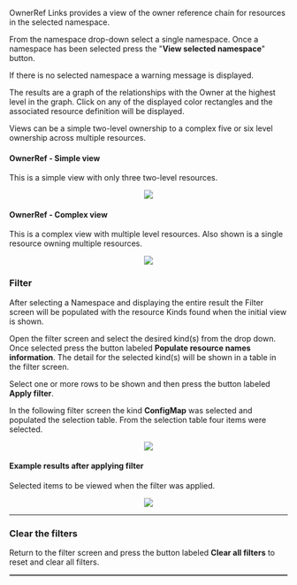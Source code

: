
OwnerRef Links provides a view of the owner reference chain for resources in the selected namespace.  

From the namespace drop-down select a single namespace.  Once a namespace has been selected press the "__View selected namespace__" button. 

If there is no selected namespace a warning message is displayed. 

The results are a graph of the relationships with the Owner at the highest level in the graph.  Click on any of the displayed color rectangles and the associated resource definition will be displayed.

Views can be a simple two-level ownership to a complex five or six level ownership across multiple resources.

#### OwnerRef - Simple view

This is a simple view with only three two-level resources.
<p align="center">
  <img style="float: center;" src="https://raw.githubusercontent.com/k8svisual/vpk-docs/master/docs/images/tab_ownerref.png">
</p>

#### OwnerRef - Complex view

This is a complex view with multiple level resources. Also shown is a single resource owning multiple resources.
<p align="center">
  <img style="float: center;" src="https://raw.githubusercontent.com/k8svisual/vpk-docs/master/docs/images/tab_ownerref2.png">
</p>

### Filter 

After selecting a Namespace and displaying the entire result the Filter screen will be populated with the resource Kinds found when the initial view is shown.  

Open the filter screen and select the desired kind(s) from the drop down.  Once selected press the button labeled __Populate resource names information__.  The detail for the selected kind(s) will be shown in a table in the filter screen.

Select one or more rows to be shown and then press the button labeled __Apply filter__.  

In the following filter screen the kind __ConfigMap__ was selected and populated the selection table.  From the selection table four items were selected. 

<p align="center">
  <img style="float: center;" src="https://raw.githubusercontent.com/k8svisual/vpk-docs/master/docs/images/tab_ownerref_filter.png">
</p>

#### Example results after applying filter

Selected items to be viewed when the filter was applied.

<p align="center">
  <img style="float: center;" src="https://raw.githubusercontent.com/k8svisual/vpk-docs/master/docs/images/tab_ownerref_filter_results.png">
</p>

---
### Clear the filters

Return to the filter screen and press the button labeled __Clear all filters__ to reset and clear all filters.

<hr style="border:1px solid #aaaaaa">

